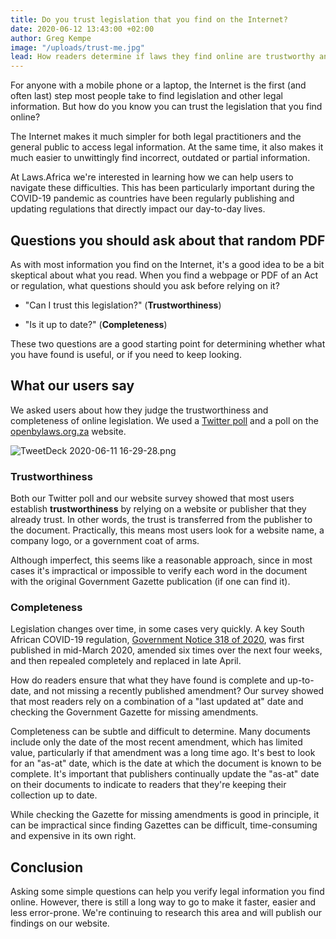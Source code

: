 ```yaml
---
title: Do you trust legislation that you find on the Internet?
date: 2020-06-12 13:43:00 +02:00
author: Greg Kempe
image: "/uploads/trust-me.jpg"
lead: How readers determine if laws they find online are trustworthy and up to date.
---
```


For anyone with a mobile phone or a laptop, the Internet is the first (and often last) step most people take to find legislation and other legal information. But how do you know you can trust the legislation that you find online?

The Internet makes it much simpler for both legal practitioners and the general public to access legal information. At the same time, it also makes it much easier to unwittingly find incorrect, outdated or partial information.

At Laws.Africa we're interested in learning how we can help users to navigate these difficulties. This has been particularly important during the COVID-19 pandemic as countries have been regularly publishing and updating regulations that directly impact our day-to-day lives.

## Questions you should ask about that random PDF

As with most information you find on the Internet, it's a good idea to be a bit skeptical about what you read. When you find a webpage or PDF of an Act or regulation, what questions should you ask before relying on it?

* "Can I trust this legislation?" (**Trustworthiness**)

* "Is it up to date?" (**Completeness**)

These two questions are a good starting point for determining whether what you have found is useful, or if you need to keep looking.

## What our users say

We asked users about how they judge the trustworthiness and completeness of online legislation. We used a [Twitter poll](https://twitter.com/laws_africa/status/1255589099853012998) and a poll on the [openbylaws.org.za](https://openbylaws.org.za) website.

![TweetDeck 2020-06-11 16-29-28.png](/uploads/TweetDeck%202020-06-11%2016-29-28.png)

### Trustworthiness

Both our Twitter poll and our website survey showed that most users establish **trustworthiness** by relying on a website or publisher that they already trust. In other words, the trust is transferred from the publisher to the document. Practically, this means most users look for a website name, a company logo, or a government coat of arms.

Although imperfect, this seems like a reasonable approach, since in most cases it's  impractical or impossible to verify each word in the document with the original Government Gazette publication (if one can find it).

### Completeness

Legislation changes over time, in some cases very quickly. A key South African COVID-19 regulation, [Government Notice 318 of 2020](https://openbylaws.org.za/za/act/gn/2020/318/eng/), was first published in mid-March 2020, amended six times over the next four weeks, and then repealed completely and replaced in late April.

How do readers ensure that what they have found is complete and up-to-date, and not missing a recently published amendment? Our survey showed that most readers rely on a combination of a "last updated at" date and checking the Government Gazette for missing amendments.

Completeness can be subtle and difficult to determine. Many documents include only the date of the most recent amendment, which has limited value, particularly if that amendment was a long time ago. It's best to look for an "as-at" date, which is the date at which the document is known to be complete. It's important that publishers continually update the "as-at" date on their documents to indicate to readers that they're keeping their collection up to date.

While checking the Gazette for missing amendments is good in principle, it can be impractical since finding Gazettes can be difficult, time-consuming and expensive in its own right.

## Conclusion

Asking some simple questions can help you verify legal information you find online. However, there is still a long way to go to make it faster, easier and less error-prone.
We're continuing to research this area and will publish our findings on our website.